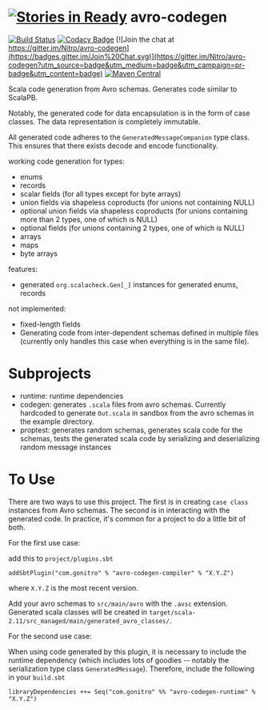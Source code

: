 [![Stories in Ready](https://badge.waffle.io/Nitro/avro-codegen.png?label=ready&title=Ready)](https://waffle.io/Nitro/avro-codegen)
avro-codegen
============
[![Build Status](https://travis-ci.org/Nitro/avro-codegen.svg?branch=master)](https://travis-ci.org/Nitro/avro-codegen) [![Codacy Badge](https://api.codacy.com/project/badge/grade/bef5172255ac4795b3441c46e211865b)](https://www.codacy.com/app/greavesmalcolm/avro-codegen) [![Join the chat at https://gitter.im/Nitro/avro-codegen](https://badges.gitter.im/Join%20Chat.svg)](https://gitter.im/Nitro/avro-codegen?utm_source=badge&utm_medium=badge&utm_campaign=pr-badge&utm_content=badge) [![Maven Central](https://maven-badges.herokuapp.com/maven-central/com.gonitro/avro-codegen-runtime_2.11/badge.svg?style=plastic)](https://maven-badges.herokuapp.com/maven-central/com.gonitro/avro-codegen-runtime_2.11)

Scala code generation from Avro schemas. Generates code similar to ScalaPB.

Notably, the generated code for data encapsulation is in the form of case classes. The data representation is completely immutable.

All generated code adheres to the `GeneratedMessageCompanion` type class. This ensures that there exists decode and encode functionality.

working code generation for types:
* enums
* records
* scalar fields (for all types except for byte arrays)
* union fields via shapeless coproducts (for unions not containing NULL)
* optional union fields via shapeless coproducts (for unions containing more than 2 types, one of which is NULL)
* optional fields (for unions containing 2 types, one of which is NULL)
* arrays
* maps
* byte arrays

features:
* generated `org.scalacheck.Gen[_]` instances for generated enums, records

not implemented:
* fixed-length fields
* Generating code from inter-dependent schemas defined in multiple files (currently only handles this case when everything is in the same file).

Subprojects
==================
* runtime: runtime dependencies
* codegen: generates `.scala` files from avro schemas. Currently hardcoded to generate `Out.scala` in sandbox from the avro schemas in the example directory.
* proptest: generates random schemas, generates scala code for the schemas, tests the generated scala code by serializing and deserializing random message instances

To Use
============

There are two ways to use this project. The first is in creating `case class` instances from Avro schemas. The second is in interacting with the generated code. In practice, it's common for a project to do a little bit of both.

For the first use case:

add this to `project/plugins.sbt`
```
addSbtPlugin("com.gonitro" % "avro-codegen-compiler" % "X.Y.Z")
```

where `X.Y.Z` is the most recent version.

Add your avro schemas to `src/main/avro` with the `.avsc` extension. Generated scala classes will be created in `target/scala-2.11/src_managed/main/generated_avro_classes/`.

For the second use case:

When using code generated by this plugin, it is necessary to include the runtime dependency (which includes lots of goodies -- notably the serialization type class `GeneratedMessage`). Therefore, include the following in your `build.sbt`

```
libraryDependencies ++= Seq("com.gonitro" %% "avro-codegen-runtime" % "X.Y.Z")
```
